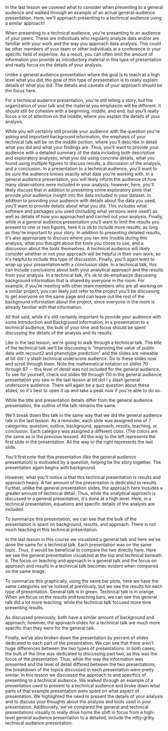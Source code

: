 In the last lesson we covered what to consider when presenting to a general audience and walked through an example of an actual general-audience presentation. Here, we'll approach presenting to a technical audience using a similar approach!

When presenting to a technical audience, you're presenting to an audience of your peers. These are individuals who regularly analyze data and/or are familiar with your work and the way you approach data analysis. This could be other members of your team or other individuals at a conference in your specific field of expertise. As a result, you can often limit the amount of information you provide as introductory material in this type of presentation and really focus on the details of your analysis.

Unlike a general audience presentation where the goal is to teach at a high level what you did, the goal of this type of presentation is to really explain details of what you did. The details and caveats of your approach should be the focus here.

For a technical audience presentation, you're still telling a story, but the organization of your talk and the material you emphasize will be different. It should still be cohesive with a beginning, middle, and end, but you'll really focus a lot of attention on the middle, where you explain the details of your analysis.

While you will certainly still provide your audience with the question you're asking and important background information, the emphasis of your technical talk will be on the middle portion, where you'll describe in detail what you did and what your findings are. Thus, you'll want to provide your audience with a detailed summary of the data including both descriptive and exploratory analyses, what you did using concrete details, what you found using multiple figures to discuss results, a discussion of the analysis, and a conclusion. In a presentation to a technical audience, you'll want to be sure the audience knows exactly what data you're working with. In a general audience presentation, you will likely inform the audience of how many observations were included in your analysis; however, here, you'll likely discuss that in addition to presenting some exploratory plots that provide your audience insight into the data included in your dataset. In addition to providing your audience with details about the data you used, you'll want to provide details about what you did. This includes what software and packages you used (including what versions were used!) as well as details of how you approached and carried out your analysis. Finally, while in a general audience presentation you'll want to limit the results you present to one or two figures, here it is ok to include more results, as long as they're important to your story. In addition to presenting detailed results, it's also appropriate to discuss where you ran into trouble during this analysis, what you thought about the tools you chose to use, and a discussion about the tools themselves. A technical audience will likely consider whether or not your approach will be helpful in their own work, so it's helpful to include this type of discussion. Finally, you'll again want to wrap up your presentation with a conclusion slide. In a technical talk, this can include conclusions about both your analytical approach and the results from your analysis. In a technical talk, it's ok to de-emphasize discussing background information that is shared by everyone in the room. For example, if you're meeting with other team members who are all working on a similar project, you can likely just refer to the project you'll be discussing to get everyone on the same page and can leave out the rest of the background information about the project, since everyone in the room is already familiar with that information.

All that said, while it's still certainly important to provide your audience with some Introduction and Background information, in a presentation to a technical audience, the bulk of your time and focus should be spent discussing the details of the analysis and its results. 

Like in the last lesson, we're going to walk through a technical talk. The title of the technical talk we'll be discussing is "Improving the value of public data with recount2 and phenotype prediction" and the slides are viewable at bit dot l y slash technical underscore audience. Go to these slides now and scroll through them. Note the mathematical notation on slides 70 through 87 -- this level of detail was not included for the general audience. To see for yourself, check out slides 96 through 110 in the general audience presentation you saw in the last lesson at bit dot l y slash general underscore audience. There will again be a quiz question about these slides, so it's best to open it up and take a peak now if you're able to do so. 

While the title and presentation details differ from the general audience presentation, the outline of the talk remains the same. 

We'll break down this talk in the same way that we did the general audience talk in the last lesson. As a reminder, each slide was assigned one of 7 categories: question, outline, background, approach, results, teaching, or conclusion. Each category was assigned a different color. (The colors are the same as in the previous lesson). All the way to the left represents the first slide in the presentation. All the way to the right represents the last slide. 

You'll first note that this presentation (like the general audience presentation) is motivated by a question, helping tie the story together. The presentation again begins with background. 

However, what you'll notice is that this technical presentation is results and approach heavy. A fair amount of the presentation is dedicated to results. Further, unlike the general presentation slides, the approach here includes a greater amount of technical detail. Thus, while the analytical approach is discussed in a general presentation, it's done at a high level. Here, in a technical presentation, equations and specific details of the analysis are included.

To summarize this presentation, we can see that the bulk of the presentation is spent on background, results, and approach. There is not much teaching in this technical presentation.

In the last lesson in this course we visualized a general talk and here we've done the same for a technical talk. Each presentation was on the same topic. Thus, it would be beneficial to compare the two directly here. Here we see the general presentation visualized at the top and technical beneath it. The focus on teaching and approach in a general talk and the focus on approach and results in a technical talk becomes evident when compared on the same image.

To summarize this graphically, using the same bar plots, here we have the same categories we've looked at previously, but we see the results for each type of presentation. General talk is in green. Technical talk is in orange. When we focus on the results and teaching bars, we can see this general talk did a lot more teaching, while the technical talk focused more time presenting results. 

As discussed previously, both have a similar amount of background and approach; however, the approach slides for a technical talk are much more specific than they were for the general talk.

Finally, we've also broken down the presentation by percent of slides dedicated to each part of the presentation. We can see that there aren't huge differences between the two types of presentations. In both cases, the bulk of the time was dedicated to discussing part two, as this was the focus of the presentation. Thus, while the way the information was presented and the level of detail differed between the two presentations, the breakdown of the topics discussed in each presentation were pretty similar. In this lesson we discussed the approach to and specifics of presenting to a technical audience. We walked through an example of a presentation used to present to a technical audience and broke down what parts of that example presentation were spent on what aspect of presentation. We highlighted the need to present the details of your analysis and to discuss your thoughts about the analysis and tools used in your presentation. Additionally, we've compared the general and technical presentations visually to really drive home the shift in focus from a high-level general audience presentation to a detailed, include the nitty-gritty technical audience presentation.